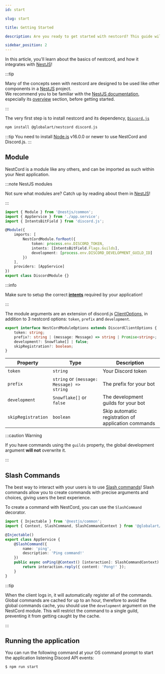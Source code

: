 ```yaml
---
id: start

slug: start

title: Getting Started

description: Are you ready to get started with nestcord? This guide will help you get started with nestcord, and will show you how to create your first bot!

sidebar_position: 2
---
```


In this article, you'll learn about the basics of nestcord, and how it integrates with [NestJS](https://nestjs.com/)!

:::tip

Many of the concepts seen with nestcord are designed to be used like other components in a [NestJS](https://nestjs.com/) project.  
We recommend you to be familiar with the [NestJS documentation](https://docs.nestjs.com/), especially its [overview](https://docs.nestjs.com/first-steps) section, before getting started.

:::

The very first step is to install nestcord and its dependency, [`Discord.js`](https://discord.js.org)

```bash npm2yarn
npm install @globalart/nestcord discord.js
```

:::tip
You need to install [Node.js](https://nodejs.org/en/) v16.0.0 or newer to use NestCord and Discord.js.
:::

## Module

NestCord is a module like any others, and can be imported as such within your Nest application.

:::note NestJS modules

Not sure what modules are? Catch up by reading about them in [NestJS](https://docs.nestjs.com/modules)!

:::

```typescript title="discord.module.ts"
import { Module } from '@nestjs/common';
import { AppService } from './app.service';
import { IntentsBitField } from 'discord.js';

@Module({
    imports: [
        NestCordModule.forRoot({
            token: process.env.DISCORD_TOKEN,
            intents: [IntentsBitField.Flags.Guilds],
            development: [process.env.DISCORD_DEVELOPMENT_GUILD_ID]
        })
    ],
    providers: [AppService]
})
export class DiscordModule {}
```

:::info

Make sure to setup the correct **[intents](https://discordjs.guide/popular-topics/intents.html#privileged-intents)** required by your application!

:::

The module arguments are an extension of discord.js [ClientOptions](https://discord.js.org/#/docs/discord.js/stable/typedef/ClientOptions), in addition to 3 nestcord options: `token`, `prefix` and `development`.

```ts
export interface NestCordModuleOptions extends DiscordClientOptions {
    token: string;
    prefix?: string | (message: Message) => string | Promise<string>;
    development?: Snowflake[] | false;
    skipRegistration?: boolean;
}
```

| Property           | Type                                       | Description                                         |
|--------------------|--------------------------------------------|-----------------------------------------------------|
| `token`            | `string`                                   | Your Discord token                                  |
| `prefix`           | `string` or `(message: Message) => string` | The prefix for your bot                             |
| `development`      | `Snowflake[]` or `false`                   | The development guilds for your bot                 |
| `skipRegistration` | `boolean`                                  | Skip automatic registration of application commands |

:::caution Warning

If you have commands using the `guilds` property, the global development argument **will not** overwrite it.

:::


## Slash Commands

The best way to interact with your users is to use [Slash commands](https://support.discord.com/hc/en-us/articles/1500000368501-Slash-Commands-FAQ)!
Slash commands allow you to create commands with precise arguments and choices, giving users the best experience.

To create a command with NestCord, you can use the `SlashCommand` decorator.

```typescript title="app.service.ts"
import { Injectable } from '@nestjs/common';
import { Context, SlashCommand, SlashCommandContext } from '@globalart/nestcord';

@Injectable()
export class AppService {
    @SlashCommand({
        name: 'ping',
        description: 'Ping command!'
    })
    public async onPing(@Context() [interaction]: SlashCommandContext) {
        return interaction.reply({ content: 'Pong!' });
    }
}
```

:::tip

When the client logs in, it will automatically register all of the commands.
Global commands are cached for up to an hour, therefore to avoid the global commands cache, you should use the `development` argument on the NestCord module. This will restrict the command to a single guild, preventing it from getting caught by the cache.

:::

## Running the application

You can run the following command at your OS command prompt to start the application listening Discord API events:

```bash npm2yarn
$ npm run start
```
